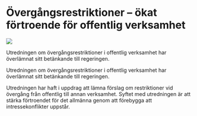 # Övergångsrestriktioner – ökat förtroende för offentlig verksamhet

![](/contentassets/18a3260e4ace43b6b5d7f8380c520e03/omslag.jpg?width=150&quality=85)

Utredningen om övergångsrestriktioner i offentlig verksamhet har överlämnat sitt betänkande till regeringen.

Utredningen om övergångsrestriktioner i offentlig verksamhet har överlämnat sitt betänkande till regeringen.

Utredningen har haft i uppdrag att lämna förslag om restriktioner vid övergång från offentlig till annan verksamhet. Syftet med utredningen är att stärka förtroendet för det allmänna genom att förebygga att intressekonflikter uppstår.
